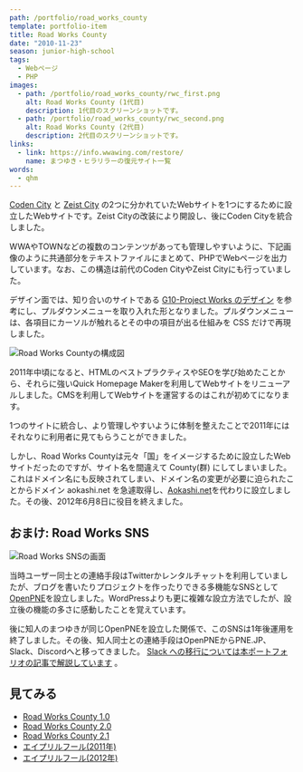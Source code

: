 ```yaml
---
path: /portfolio/road_works_county
template: portfolio-item
title: Road Works County
date: "2010-11-23"
season: junior-high-school
tags:
  - Webページ
  - PHP
images:
  - path: /portfolio/road_works_county/rwc_first.png
    alt: Road Works County (1代目)
    description: 1代目のスクリーンショットです。
  - path: /portfolio/road_works_county/rwc_second.png
    alt: Road Works County (2代目)
    description: 2代目のスクリーンショットです。
links:
  - link: https://info.wwawing.com/restore/
    name: まつゆき・ヒラリラーの復元サイト一覧
words:
  - qhm
---
```


[Coden City](/portfolio/coden_city) と [Zeist City](/portfolio/zeist_city) の2つに分かれていたWebサイトを1つにするために設立したWebサイトです。Zeist Cityの改装により開設し、後にCoden Cityを統合しました。

WWAやTOWNなどの複数のコンテンツがあっても管理しやすいように、下記画像のように共通部分をテキストファイルにまとめて、PHPでWebページを出力しています。なお、この構造は前代のCoden CityやZeist Cityにも行っていました。

デザイン面では、知り合いのサイトである [G10-Project Works のデザイン](https://info.wwawing.com/restore/) を参考にし、プルダウンメニューを取り入れた形となりました。プルダウンメニューは、各項目にカーソルが触れるとその中の項目が出る仕組みを CSS だけで再現しました。

![Road Works Countyの構成図](/portfolio/road_works_county/site_structure.png)

2011年中頃になると、HTMLのベストプラクティスやSEOを学び始めたことから、それらに強いQuick Homepage Makerを利用してWebサイトをリニューアルしました。CMSを利用してWebサイトを運営するのはこれが初めてになります。

1つのサイトに統合し、より管理しやすいように体制を整えたことで2011年にはそれなりに利用者に見てもらうことができました。

しかし、Road Works Countyは元々「国」をイメージするために設立したWebサイトだったのですが、サイト名を間違えて County(群) にしてしまいました。これはドメイン名にも反映されてしまい、ドメイン名の変更が必要に迫られたことからドメイン aokashi.net を急遽取得し、[Aokashi.net](/portfolio/aokashi_dot_net)を代わりに設立しました。その後、2012年6月8日に役目を終えました。

## おまけ: Road Works SNS

![Road Works SNSの画面](/portfolio/road_works_county/road_works_sns.png)

当時ユーザー同士との連絡手段はTwitterかレンタルチャットを利用していましたが、ブログを書いたりプロジェクトを作ったりできる多機能なSNSとして[OpenPNE](https://www.openpne.jp/)を設立しました。WordPressよりも更に複雑な設立方法でしたが、設立後の機能の多さに感動したことを覚えています。

後に知人のまつゆきが同じOpenPNEを設立した関係で、このSNSは1年後運用を終了しました。その後、知人同士との連絡手段はOpenPNEからPNE.JP、Slack、Discordへと移ってきました。 [Slack への移行については本ポートフォリオの記事で解説しています](/portfolio/slack_community) 。

## 見てみる
- [Road Works County 1.0](https://contents.aokashi.net/restore/rwc_1)
- [Road Works County 2.0](https://contents.aokashi.net/restore/rwc_2-0)
- [Road Works County 2.1](https://contents.aokashi.net/restore/rwc_2-1)
- [エイプリルフール(2011年)](https://contents.aokashi.net/restore/rwc_af_2011)
- [エイプリルフール(2012年)](https://contents.aokashi.net/restore/rwc_af_2012)
